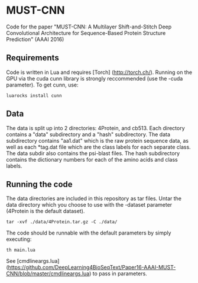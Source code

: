 # MUST-CNN

Code for the paper "MUST-CNN:	A	Multilayer	Shift-and-Stitch	Deep	Convolutional	Architecture	for	Sequence-Based Protein	Structure	Prediction" (AAAI 2016)



## Requirements
Code is written in Lua and requires [Torch] (http://torch.ch/). Running on the GPU via the cuda cunn library is strongly reccommended (use the -cuda parameter). To get cunn, use: 

``luarocks install cunn``

## Data
The data is split up into 2 directories: 4Protein, and cb513. Each directory contains a "data" subdirectory and a "hash" subdirectory. The data subdirectory contains "aa1.dat" which is the raw protein sequence data, as well as each *tag.dat file which are the class labels for each separate class. The data subdir also contains the psi-blast files. The hash subdirectory contains the dictionary numbers for each of the amino acids and class labels.



## Running the code
The data directories are included in this repository as tar files. Untar the data directory which you choose to use with the -dataset parameter (4Protein is the default dataset).

``tar -xvf ./data/4Protein.tar.gz -C ./data/``

The code should be runnable with the default parameters by simply executing: 

``th main.lua``

See [cmdlineargs.lua] (https://github.com/DeepLearning4BioSeqText/Paper16-AAAI-MUST-CNN/blob/master/cmdlineargs.lua) to pass in parameters.



